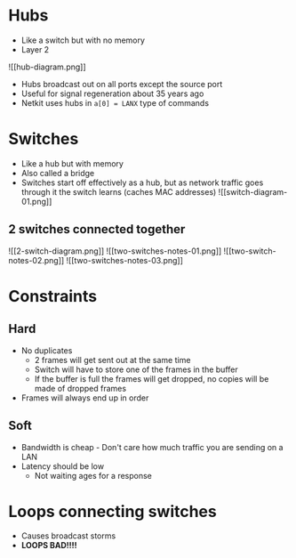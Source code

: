 # Hubs
- Like a switch but with no memory 
- Layer 2

![[hub-diagram.png]]

- Hubs broadcast out on all ports except the source port
- Useful for signal regeneration about 35 years ago
- Netkit uses hubs in `a[0] = LANX` type of commands

# Switches
- Like a hub but with memory
- Also called a bridge
- Switches start off effectively as a hub, but as network traffic goes through it the switch learns (caches MAC addresses)
![[switch-diagram-01.png]]

## 2 switches connected together
![[2-switch-diagram.png]]
![[two-switches-notes-01.png]]
![[two-switch-notes-02.png]]
![[two-switches-notes-03.png]]


# Constraints
## Hard
- No duplicates
	- 2 frames will get sent out at the same time
	- Switch will have to store one of the frames in the buffer
	- If the buffer is full the frames will get dropped, no copies will be made of dropped frames
- Frames will always end up in order

## Soft
- Bandwidth is cheap - Don't care how much traffic you are sending on a LAN
- Latency should be low 
	- Not waiting ages for a response 


# Loops connecting switches
- Causes broadcast storms
- **LOOPS BAD!!!!**










